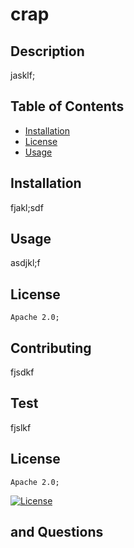 # crap
    
  ## Description 
  jasklf;
  
  ## Table of Contents 
  * [Installation](#installation)
  * [License](#license)
  * [Usage](#installation)
  
  ## Installation
  fjakl;sdf
  ## Usage
  asdjkl;f
  
  ## License 
    Apache 2.0;
  
  ## Contributing
  fjsdkf
  ## Test
  fjslkf
  ## License 
    Apache 2.0;
  [![License](https://img.shields.io/badge/License-Apache_2.0-blue.svg)](https://opensource.org/licenses/Apache-2.0)
  ## and Questions
